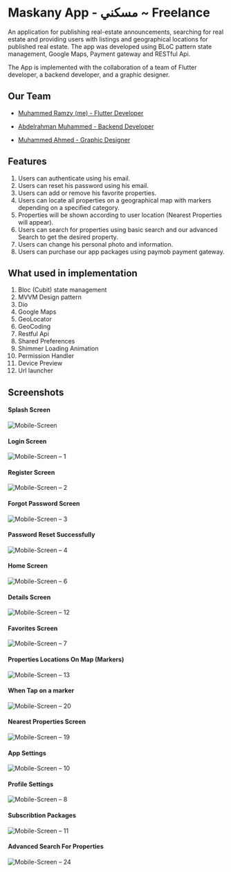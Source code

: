 # Maskany App - مسكني  ~ Freelance

An application for publishing real-estate announcements, searching for real estate
and providing users with listings and geographical locations for published real estate.
The app was developed using BLoC pattern state management, Google Maps, Payment gateway and RESTful Api.

The App is implemented with the collaboration of a team of Flutter developer, a
backend developer, and a graphic designer.

## Our Team

- [Muhammed Ramzy (me) - Flutter Developer](https://www.linkedin.com/public-profile/settings?trk=d_flagship3_profile_self_view_public_profile)

- [Abdelrahman Muhammed - Backend Developer]()
- [Muhammed Ahmed - Graphic Designer]()



## Features

1. Users can authenticate using his email.
2. Users can reset his password using his email.
3. Users can add or remove his favorite properties.
4. Users can locate all properties on a geographical map with markers depending on a specified category.
5. Properties will be shown according to user location (Nearest Properties will appear).
6. Users can search for properties using basic search and our advanced Search to get the desired property.
7. Users can change his personal photo and information.
9. Users can purchase our app packages using paymob payment gateway.

## What used in implementation

1. Bloc (Cubit) state management
2. MVVM Design pattern
3. Dio
4. Google Maps
5. GeoLocator
6. GeoCoding
7. Restful Api
8. Shared Preferences
9. Shimmer Loading Animation
10. Permission Handler
11. Device Preview
12. Url launcher


## Screenshots

#### Splash Screen
![Mobile-Screen](https://github.com/Mohamedramzii/Maskany_App/assets/57300921/e16e4f68-1cc4-44d5-bf3f-8d0bf92824be)

#### Login Screen
![Mobile-Screen – 1](https://github.com/Mohamedramzii/Maskany_App/assets/57300921/b35e0596-1307-42f3-bd9f-21b4db3fa96d)

#### Register Screen
![Mobile-Screen – 2](https://github.com/Mohamedramzii/Maskany_App/assets/57300921/9be62ddf-2f98-4162-a7e6-845a412d7d73)

#### Forgot Password Screen
![Mobile-Screen – 3](https://github.com/Mohamedramzii/Maskany_App/assets/57300921/31cd20c7-7e5c-4c6c-9b3a-ff06bcf7fc27)

#### Password Reset Successfully
![Mobile-Screen – 4](https://github.com/Mohamedramzii/Maskany_App/assets/57300921/dde0c95c-1b8d-4aba-8cf7-2a7661d2463a)

#### Home Screen
![Mobile-Screen – 6](https://github.com/Mohamedramzii/Maskany_App/assets/57300921/aeeb48d1-e0a0-4e1c-b29a-0fc7dd536593)

#### Details Screen
![Mobile-Screen – 12](https://github.com/Mohamedramzii/Maskany_App/assets/57300921/d22ad840-5f4d-4e88-b7f0-df52d4b4d6a2)

#### Favorites Screen
![Mobile-Screen – 7](https://github.com/Mohamedramzii/Maskany_App/assets/57300921/6a1da656-a379-474b-abf1-6e01e701dafe)

#### Properties Locations On Map (Markers)
![Mobile-Screen – 13](https://github.com/Mohamedramzii/Maskany_App/assets/57300921/9da312af-ad03-4cad-ae37-078bb3a1f196)

#### When Tap on a marker
![Mobile-Screen – 20](https://github.com/Mohamedramzii/Maskany_App/assets/57300921/f3230112-f40a-4b2e-92ff-549709168f9a)

#### Nearest Properties Screen
![Mobile-Screen – 19](https://github.com/Mohamedramzii/Maskany_App/assets/57300921/524bc880-ea4b-45cb-a255-80518a5dc63d)

#### App Settings
![Mobile-Screen – 10](https://github.com/Mohamedramzii/Maskany_App/assets/57300921/eb30d3eb-f281-4b08-929a-14fef132dc1f)

#### Profile Settings
![Mobile-Screen – 8](https://github.com/Mohamedramzii/Maskany_App/assets/57300921/51942058-e51a-494e-9b4f-bf5412b42381)

#### Subscribtion Packages
![Mobile-Screen – 11](https://github.com/Mohamedramzii/Maskany_App/assets/57300921/973563d6-7b68-4fad-9a27-1321e23bfbcb)

#### Advanced Search For Properties
![Mobile-Screen – 24](https://github.com/Mohamedramzii/Maskany_App/assets/57300921/ba7ac909-7291-467d-82bd-9407bedb43c2)



  



